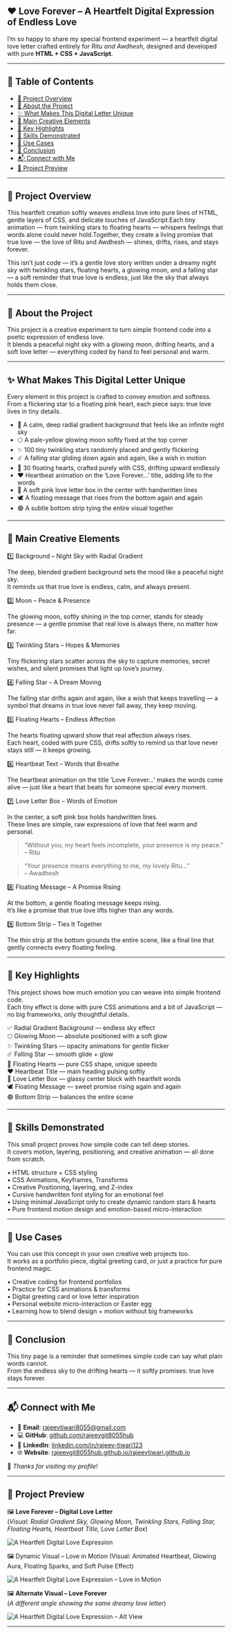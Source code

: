 ## ❤️ Love Forever – A Heartfelt Digital Expression of Endless Love

I’m so happy to share my special frontend experiment — a heartfelt digital love letter crafted entirely for *Ritu and Awdhesh*, designed and developed with pure **HTML + CSS + JavaScript**.

---

## 📑 Table of Contents

- <a href="#project-overview">📌 Project Overview</a>  
- <a href="#about-the-project">🌙 About the Project</a>  
- <a href="#digital-letter">✨ What Makes This Digital Letter Unique</a>  
- <a href="#creative-elements">🌟 Main Creative Elements</a>  
- <a href="#key-highlights">🔧 Key Highlights</a>  
- <a href="#skills-demonstrated">🧠 Skills Demonstrated</a>  
- <a href="#use-cases">📂 Use Cases</a>  
- <a href="#conclusion">💖 Conclusion</a>  
- <a href="#contact">📬 Connect with Me</a>    
- <a href="#project-preview">📸 Project Preview</a>  

---

## <span id="project-overview">📌 Project Overview</span> 

This heartfelt creation softly weaves endless love into pure lines of HTML, gentle layers of CSS, and delicate touches of JavaScript.Each tiny animation — from twinkling stars to floating hearts — whispers feelings that words alone could never hold.Together, they create a living promise that true love — the love of Ritu and Awdhesh — shines, drifts, rises, and stays forever.

This isn’t just code — it’s a gentle love story written under a dreamy night sky with twinkling stars, floating hearts, a glowing moon, and a falling star — a soft reminder that true love is endless, just like the sky that always holds them close.

---

## <span id="about-the-project">🌙 About the Project</span> 

This project is a creative experiment to turn simple frontend code into a poetic expression of endless love.  
It blends a peaceful night sky with a glowing moon, drifting hearts, and a soft love letter — everything coded by hand to feel personal and warm.

---

## <span id="digital-letter">✨ What Makes This Digital Letter Unique</span> 

Every element in this project is crafted to convey emotion and softness.  
From a flickering star to a floating pink heart, each piece says: true love lives in tiny details.

- 🌙 A calm, deep radial gradient background that feels like an infinite night sky  
- 🌕 A pale-yellow glowing moon softly fixed at the top corner  
- ✨ 100 tiny twinkling stars randomly placed and gently flickering  
- ☄️ A falling star gliding down again and again, like a wish in motion  
- 💖 30 floating hearts, crafted purely with CSS, drifting upward endlessly  
- ❤️ Heartbeat animation on the ‘Love Forever…’ title, adding life to the words  
- 📜 A soft pink love letter box in the center with handwritten lines  
- 🕊️ A floating message that rises from the bottom again and again  
- 🟣 A subtle bottom strip tying the entire visual together

---

## <span id="creative-elements">🌟 Main Creative Elements</span> 

1️⃣ Background – Night Sky with Radial Gradient

The deep, blended gradient background sets the mood like a peaceful night sky.  
It reminds us that true love is endless, calm, and always present.

2️⃣ Moon – Peace & Presence

The glowing moon, softly shining in the top corner, stands for steady presence — a gentle promise that real love is always there, no matter how far.

3️⃣ Twinkling Stars – Hopes & Memories

Tiny flickering stars scatter across the sky to capture memories, secret wishes, and silent promises that light up love’s journey.

4️⃣ Falling Star – A Dream Moving

The falling star drifts again and again, like a wish that keeps travelling — a symbol that dreams in true love never fall away, they keep moving.

5️⃣ Floating Hearts – Endless Affection

The hearts floating upward show that real affection always rises.  
Each heart, coded with pure CSS, drifts softly to remind us that love never stays still — it keeps growing.

6️⃣ Heartbeat Text – Words that Breathe

The heartbeat animation on the title ‘Love Forever…’ makes the words come alive — just like a heart that beats for someone special every moment.

7️⃣ Love Letter Box – Words of Emotion

In the center, a soft pink box holds handwritten lines.  
These lines are simple, raw expressions of love that feel warm and personal.

> “Without you, my heart feels incomplete, your presence is my peace.”  
> – Ritu

> “Your presence means everything to me, my lovely Ritu…”  
> – Awadhesh

8️⃣ Floating Message – A Promise Rising

At the bottom, a gentle floating message keeps rising.  
It’s like a promise that true love lifts higher than any words.

9️⃣ Bottom Strip – Ties It Together

The thin strip at the bottom grounds the entire scene, like a final line that gently connects every floating feeling.

---

## <span id="key-highlights">🔧 Key Highlights</span> 

This project shows how much emotion you can weave into simple frontend code.  
Each tiny effect is done with pure CSS animations and a bit of JavaScript — no big frameworks, only thoughtful details.

✅ Radial Gradient Background — endless sky effect  
🌕 Glowing Moon — absolute positioned with a soft glow  
✨ Twinkling Stars — opacity animations for gentle flicker  
☄️ Falling Star — smooth glide + glow  
💖 Floating Hearts — pure CSS shape, unique speeds  
❤️ Heartbeat Title — main heading pulsing softly  
📜 Love Letter Box — glassy center block with heartfelt words  
🕊️ Floating Message — sweet promise rising again and again  
🟣 Bottom Strip — balances the entire scene

---

## <span id="skills-demonstrated">🧠 Skills Demonstrated</span> 

This small project proves how simple code can tell deep stories.  
It covers motion, layering, positioning, and creative animation — all done from scratch.

▪️ HTML structure + CSS styling  
▪️ CSS Animations, Keyframes, Transforms  
▪️ Creative Positioning, layering, and Z-index  
▪️ Cursive handwritten font styling for an emotional feel  
▪️ Using minimal JavaScript only to create dynamic random stars & hearts  
▪️ Pure frontend motion design and emotion-based micro-interaction

---

## <span id="use-cases">📂 Use Cases</span> 

You can use this concept in your own creative web projects too.  
It works as a portfolio piece, digital greeting card, or just a practice for pure frontend magic.

▪️ Creative coding for frontend portfolios  
▪️ Practice for CSS animations & transforms  
▪️ Digital greeting card or love letter inspiration  
▪️ Personal website micro-interaction or Easter egg  
▪️ Learning how to blend design + motion without big frameworks

---

## <span id="conclusion">💖 Conclusion</span> 

This tiny page is a reminder that sometimes simple code can say what plain words cannot.  
From the endless sky to the drifting hearts — it softly promises: true love stays forever.

---

## <span id="contact">📬 Connect with Me</span>  

- 📧 **Email**: [rajeevtiwari8055@gmail.com](mailto:rajeevtiwari8055@gmail.com)  
- 💻 **GitHub**: [github.com/rajeevgit8055hub](https://github.com/rajeevgit8055hub)  
- 🔗 **LinkedIn**: [linkedin.com/in/rajeev-tiwari123](https://www.linkedin.com/in/rajeev-tiwari123)  
- 🌐 **Website**: [rajeevgit8055hub.github.io/rajeevtiwari.github.io](https://rajeevgit8055hub.github.io/rajeevtiwari.github.io/)  

🤝 *Thanks for visiting my profile!*  

---

## <span id="project-preview">📸 Project Preview</span> 

🖼️ **Love Forever – Digital Love Letter**  
(*Visual: Radial Gradient Sky, Glowing Moon, Twinkling Stars, Falling Star, Floating Hearts, Heartbeat Title, Love Letter Box*)

![A Heartfelt Digital Love Expression](Ritu💕Awdhesh.png)

🖼️ Dynamic Visual – Love in Motion
(Visual: Animated Heartbeat, Glowing Aura, Floating Sparks, and Soft Pulse Effect)

![A Heartfelt Digital Love Expression – Love in Motion](Heart.gif)

🖼️ **Alternate Visual – Love Forever**  
(*A different angle showing the same dreamy love letter*)

![A Heartfelt Digital Love Expression – Alt View](Ritu💕Awdhesh1.png)

---

